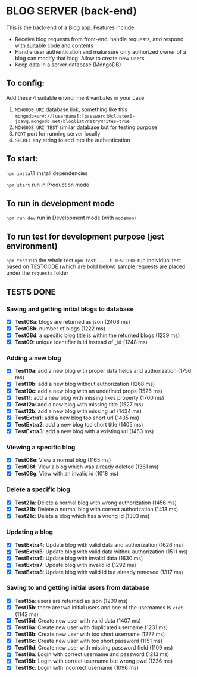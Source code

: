 # BLOG SERVER (back-end)
This is the back-end of a Blog app. Features include:
- Receive blog requests from front-end, handle requests, and respond with suitable code and contents
- Handle user authentication and make sure only authorized owner of a blog can modify that blog. Allow to create new users
- Keep data in a server database (MongoDB)

## To config:
Add these 4 suitable environment varibales in your case 

1. ``MONGODB_URI`` database link, something like this `mongodb+srv://[username]:[password]@cluster0-jcavg.mongodb.net/bloglist?retryWrites=true`
2. ``MONGODB_URI_TEST`` similar database but for testing purpose
3. ``PORT`` port for running server locally
4. ``SECRET`` any string to add into the authentication

## To start:
``npm install`` install dependencies

``npm start`` run in Production mode

## To run in development mode
``npm run dev`` run in Development mode (with `nodemon`)

## To run test for development purpose (jest environment)
``npm test`` run the whole test
``npm test -- -t TESTCODE`` run individual test based on TESTCODE (which are bold below)
sample requests are placed under the `requests` folder

## TESTS DONE
### Saving and getting initial blogs to database
- [x] **Test08a**: blogs are returned as json (2408 ms)
- [x] **Test08b**: number of blogs (1222 ms)
- [x] **Test08d**: a specific blog title is within the returned blogs (1239 ms)
- [x] **Test09**: unique identifier is id instead of _id (1248 ms)
### Adding a new blog
- [x] **Test10a**: add a new blog with proper data fields and authorization (1756 ms)
- [x] **Test10b**: add a new blog without authorization (1268 ms)
- [x] **Test10c**: add a new blog with an undefined props (1526 ms)
- [x] **Test11**: add a new blog with missing likes property (1700 ms)
- [x] **Test12a**: add a new blog with missing title (1527 ms)
- [x] **Test12b**: add a new blog with missing url (1434 ms)
- [x] **TestExtra1**: add a new blog too short url (1435 ms)
- [x] **TestExtra2**: add a new blog too short title (1405 ms)
- [x] **TestExtra3**: add a new blog with a existing url (1453 ms)
### Viewing a specific blog
- [x] **Test08e**: View a normal blog (1165 ms)
- [x] **Test08f**: View a blog which was already deleted (1361 ms)
- [x] **Test08g**: View with an invalid id (1018 ms)
### Delete a specific blog
- [x] **Test21a**: Delete a normal blog with wrong authorization (1456 ms)
- [x] **Test21b**: Delete a normal blog with correct authorization (1413 ms)
- [x] **Test21c**: Delete a blog which has a wrong id (1303 ms)
### Updating a blog
- [x] **TestExtra4**: Update blog with valid data and authorization (1626 ms)
- [x] **TestExtra5**: Update blog with valid data withou authorization (1511 ms)
- [x] **TestExtra6**: Update blog with invalid data (1630 ms)
- [x] **TestExtra7**: Update blog with invalid id (1292 ms)
- [x] **TestExtra8**: Update blog with valid id but already removed (1317 ms)
### Saving to and getting initial users from database
- [x] **Test15a**: users are returned as json (1200 ms)
- [x] **Test15b**: there are two initial users and one of the usernames is `viet` (1142 ms)
- [x] **Test15d**: Create new user with valid data (1407 ms)
- [x] **Test16a**: Create new user with duplicated username (1231 ms)
- [x] **Test16b**: Create new user with too short username (1277 ms)
- [x] **Test16c**: Create new user with too short password (1151 ms)
- [x] **Test16d**: Create new user with missing password field (1109 ms)
- [x] **Test18a**: Login with correct username and password (1213 ms)
- [x] **Test18b**: Login with correct username but wrong pwd (1236 ms)
- [x] **Test18c**: Login with incorrect username (1096 ms)
